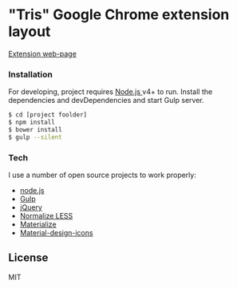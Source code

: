 # "Tris" Google Chrome extension layout
[Extension web-page](https://www.tris.com/)

### Installation
For developing, project requires [Node.js ](https://nodejs.org/) v4+ to run.
Install the dependencies and devDependencies and start Gulp server.

```sh
$ cd [project foolder]
$ npm install
$ bower install
$ gulp --silent
```

### Tech
I use a number of open source projects to work properly:
* [node.js]
* [Gulp]
* [jQuery]
* [Normalize LESS]
* [Materialize]
* [Material-design-icons]

License
----

MIT

[//]: # (These are reference links used in the body of this note and get stripped out when the markdown processor does its job. There is no need to format nicely because it shouldn't be seen. Thanks SO - http://stackoverflow.com/questions/4823468/store-comments-in-markdown-syntax)

   [node.js]: <http://nodejs.org>
   [jQuery]: <http://jquery.com>
   [AngularJS]: <http://angularjs.org>
   [Gulp]: <http://gulpjs.com>
   [Normalize LESS]: <https://github.com/additiveinverse/normalize.less>
   [Materialize]: <http://materializecss.com/>
   [Material-design-icons]: <https://material.io/icons/>
